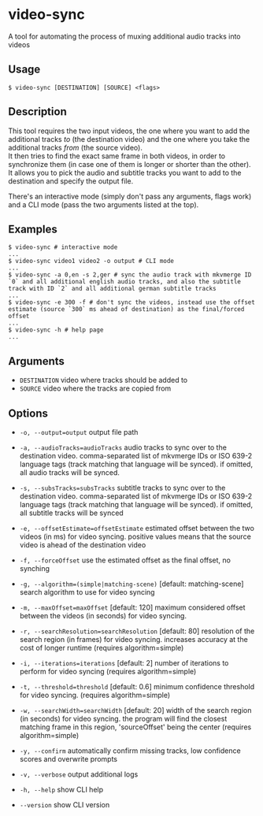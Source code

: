# video-sync

A tool for automating the process of muxing additional audio tracks into videos

## Usage

```sh-session
$ video-sync [DESTINATION] [SOURCE] <flags>
```

## Description

This tool requires the two input videos, the one where you want to add the additional tracks *to* (the destination video) and the one where you take the additional tracks *from* (the source video).  
It then tries to find the exact same frame in both videos, in order to synchronize them (in case one of them is longer or shorter than the other).  
It allows you to pick the audio and subtitle tracks you want to add to the destination and specify the output file.

There's an interactive mode (simply don't pass any arguments, flags work) and a CLI mode (pass the two arguments listed at the top).

## Examples

```sh-session
$ video-sync # interactive mode
...
$ video-sync video1 video2 -o output # CLI mode
...
$ video-sync -a 0,en -s 2,ger # sync the audio track with mkvmerge ID `0` and all additional english audio tracks, and also the subtitle track with ID `2` and all additional german subtitle tracks
...
$ video-sync -e 300 -f # don't sync the videos, instead use the offset estimate (source `300` ms ahead of destination) as the final/forced offset
...
$ video-sync -h # help page
...
```

## Arguments

- `DESTINATION` video where tracks should be added to
- `SOURCE` video where the tracks are copied from

## Options

- `-o, --output=output` output file path

- `-a, --audioTracks=audioTracks` audio tracks to sync over to the destination video. comma-separated list of mkvmerge IDs or ISO 639-2 language tags (track matching that language will be synced). if omitted, all audio tracks will be synced.

- `-s, --subsTracks=subsTracks` subtitle tracks to sync over to the destination video. comma-separated list of mkvmerge IDs or ISO 639-2 language tags (track matching that language will be synced). if omitted, all subtitle tracks will be synced

- `-e, --offsetEstimate=offsetEstimate` estimated offset between the two videos (in ms) for video syncing. positive values means that the source video is ahead of the destination video

- `-f, --forceOffset` use the estimated offset as the final offset, no synching

- `-g, --algorithm=(simple|matching-scene)` [default: matching-scene] search algorithm to use for video syncing

- `-m, --maxOffset=maxOffset` [default: 120] maximum considered offset between the videos (in seconds) for video syncing.

- `-r, --searchResolution=searchResolution` [default: 80] resolution of the search region (in frames) for video syncing. increases accuracy at the cost of longer runtime (requires algorithm=simple)
- `-i, --iterations=iterations` [default: 2] number of iterations to perform for video syncing (requires algorithm=simple)
- `-t, --threshold=threshold` [default: 0.6] minimum confidence threshold for video syncing. (requires algorithm=simple)
- `-w, --searchWidth=searchWidth` [default: 20] width of the search region (in seconds) for video syncing. the program will find the closest matching frame in this region, 'sourceOffset' being the center (requires algorithm=simple)

- `-y, --confirm` automatically confirm missing tracks, low confidence scores and overwrite prompts

- `-v, --verbose` output additional logs

- `-h, --help` show CLI help

- `--version` show CLI version
